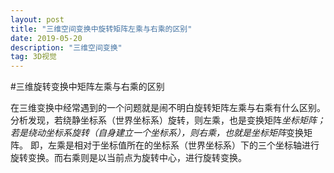 ```yaml
---
layout: post
title: "三维空间变换中旋转矩阵左乘与右乘的区别"
date: 2019-05-20 
description: "三维空间变换"
tag: 3D视觉 
---   
```

 #三维旋转变换中矩阵左乘与右乘的区别
 
 在三维变换中经常遇到的一个问题就是闹不明白旋转矩阵左乘与右乘有什么区别。分析发现，若绕静坐标系（世界坐标系）旋转，则左乘，也是变换矩阵*坐标矩阵；若是绕动坐标系旋转（自身建立一个坐标系），则右乘，也就是坐标矩阵*变换矩阵。
即，左乘是相对于坐标值所在的坐标系（世界坐标系）下的三个坐标轴进行旋转变换。而右乘则是以当前点为旋转中心，进行旋转变换。
